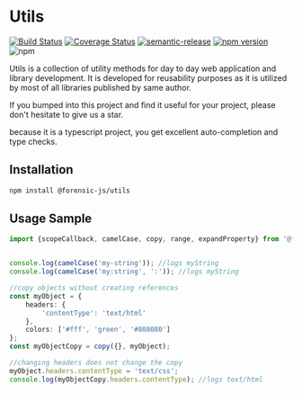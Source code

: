 # Utils

[![Build Status](https://travis-ci.org/harrison-ifeanyichukwu/utils.svg?branch=master)](https://travis-ci.org/harrison-ifeanyichukwu/utils)
[![Coverage Status](https://coveralls.io/repos/github/harrison-ifeanyichukwu/utils/badge.svg?branch=master)](https://coveralls.io/github/harrison-ifeanyichukwu/utils?branch=master)
[![semantic-release](https://img.shields.io/badge/%20%20%F0%9F%93%A6%F0%9F%9A%80-semantic--release-e10079.svg)](https://github.com/semantic-release/semantic-release)
[![npm version](https://badge.fury.io/js/%40forensic-js%2Futils.svg)](https://badge.fury.io/js/%40forensic-js%2Futils)
![npm](https://img.shields.io/npm/dt/%40forensic-js%2Futils.svg)

Utils is a collection of utility methods for day to day web application and library development. It is developed for reusability purposes as it is utilized by most of all libraries published by same author.

If you bumped into this project and find it useful for your project, please don't hesitate to give us a star.

because it is a typescript project, you get excellent auto-completion and type checks.

## Installation

```bash
npm install @forensic-js/utils
```

## Usage Sample

```typescript
import {scopeCallback, camelCase, copy, range, expandProperty} from '@forensic-js/utils';


console.log(camelCase('my-string')); //logs myString
console.log(camelCase('my:string', ':')); //logs myString

//copy objects without creating references
const myObject = {
    headers: {
        'contentType': 'text/html'
    },
    colors: ['#fff', 'green', '#808080']
};
const myObjectCopy = copy({}, myObject);

//changing headers does not change the copy
myObject.headers.contentType = 'text/css';
console.log(myObjectCopy.headers.contentType); //logs text/html
```

